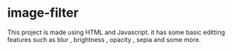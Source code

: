 # image-filter
This project is made using HTML and Javascript. it has some basic editting features such as blur , brightness , opacity , sepia and some more.
